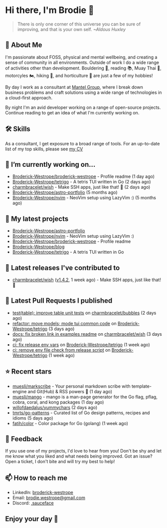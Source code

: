 # Hi there, I'm Brodie 👋

> There is only one corner of this universe you can be sure of improving, and that is your own self. *~Aldous Huxley*

## 🚀 About Me

I'm passionate about FOSS, physical and mental wellbeing, and creating a sense of community in all environments. Outside of work I do a wide range of activities other than development. Bouldering 🧗, reading 📚, Muay Thai 🥋, motorcyles 🏍️, hiking 🥾, and horticulture 🌵 are just a few of my hobbies! 

By day I work as a consultant at [Mantel Group](https://mantelgroup.com.au/), where I break down business problems and craft solutions using a wide range of technologies in a cloud-first approach.

By night I'm an avid developer working on a range of open-source projects. Continue reading to get an idea of what I'm currently working on.

## 🛠 Skills
As a consultant, I get exposure to a broad range of tools. For an up-to-date list of my top skills, please see [my CV](./CV/cv.pdf)

## 🔭 I’m currently working on...

- [Broderick-Westrope/broderick-westrope](https://github.com/Broderick-Westrope/broderick-westrope) - Profile readme (1 day ago)
- [Broderick-Westrope/tetrigo](https://github.com/Broderick-Westrope/tetrigo) - A tetris TUI written in Go (2 days ago)
- [charmbracelet/wish](https://github.com/charmbracelet/wish) - Make SSH apps, just like that! 💫 (2 days ago)
- [Broderick-Westrope/astro-portfolio](https://github.com/Broderick-Westrope/astro-portfolio) (5 months ago)
- [Broderick-Westrope/nvim](https://github.com/Broderick-Westrope/nvim) - NeoVim setup using LazyVim :) (5 months ago)

## 🌱 My latest projects

- [Broderick-Westrope/astro-portfolio](https://github.com/Broderick-Westrope/astro-portfolio)
- [Broderick-Westrope/nvim](https://github.com/Broderick-Westrope/nvim) - NeoVim setup using LazyVim :)
- [Broderick-Westrope/broderick-westrope](https://github.com/Broderick-Westrope/broderick-westrope) - Profile readme
- [Broderick-Westrope/blog](https://github.com/Broderick-Westrope/blog)
- [Broderick-Westrope/tetrigo](https://github.com/Broderick-Westrope/tetrigo) - A tetris TUI written in Go

## 🚀 Latest releases I've contributed to

- [charmbracelet/wish](https://github.com/charmbracelet/wish) ([v1.4.2](https://github.com/charmbracelet/wish/releases/tag/v1.4.2), 1 week ago) - Make SSH apps, just like that! 💫

## 🔨 Latest Pull Requests I published

- [test(table): improve table unit tests](https://github.com/charmbracelet/bubbles/pull/601) on [charmbracelet/bubbles](https://github.com/charmbracelet/bubbles) (2 days ago)
- [refactor: move models; mode tui common code](https://github.com/Broderick-Westrope/tetrigo/pull/18) on [Broderick-Westrope/tetrigo](https://github.com/Broderick-Westrope/tetrigo) (3 days ago)
- [docs: fix broken link in examples readme](https://github.com/charmbracelet/wish/pull/323) on [charmbracelet/wish](https://github.com/charmbracelet/wish) (3 days ago)
- [ci: fix release env vars](https://github.com/Broderick-Westrope/tetrigo/pull/17) on [Broderick-Westrope/tetrigo](https://github.com/Broderick-Westrope/tetrigo) (1 week ago)
- [ci: remove env file check from release script](https://github.com/Broderick-Westrope/tetrigo/pull/16) on [Broderick-Westrope/tetrigo](https://github.com/Broderick-Westrope/tetrigo) (1 week ago)

## ⭐ Recent stars

- [muesli/markscribe](https://github.com/muesli/markscribe) - Your personal markdown scribe with template-engine and Git(Hub) &amp; RSS powers 📜 (1 day ago)
- [muesli/mango](https://github.com/muesli/mango) - mango is a man-page generator for the Go flag, pflag, cobra, coral, and kong packages (1 day ago)
- [willofdaedalus/yummychars](https://github.com/willofdaedalus/yummychars) (2 days ago)
- [tmrts/go-patterns](https://github.com/tmrts/go-patterns) - Curated list of Go design patterns, recipes and idioms (5 days ago)
- [fatih/color](https://github.com/fatih/color) - Color package for Go (golang) (1 week ago)

## 💬 Feedback

If you use one of my projects, I'd love to hear from you! Don't be shy and let me know what you liked and what needs being improved. Got an issue? Open a ticket, I don't bite and will try my best to help!

## 📫 How to reach me
- LinkedIn: [broderick-westrope](https://www.linkedin.com/in/broderick-westrope/)
- Email: [brodie.westrope@gmail.com](mailto:brodie.westrope@gmail.com)
- Discord: [.sauceface](https://discordapp.com/users/.sauceface/)

## Enjoy your day 🤙
